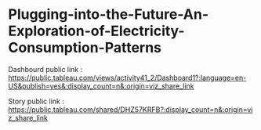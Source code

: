 # Plugging-into-the-Future-An-Exploration-of-Electricity-Consumption-Patterns


Dashbourd public link : https://public.tableau.com/views/activity41_2/Dashboard1?:language=en-US&publish=yes&:display_count=n&:origin=viz_share_link

Story public link : https://public.tableau.com/shared/DHZ57KRFB?:display_count=n&:origin=viz_share_link
